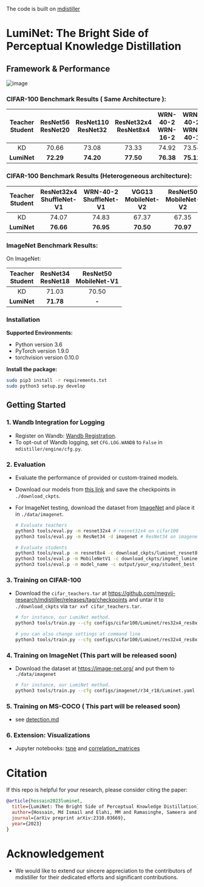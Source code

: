 The code is built on [mdistiller]([https://github.com/megvii-research/mdistiller/releases/tag/checkpoints](https://github.com/megvii-research/mdistiller/tree/master))
# LumiNet: The Bright Side of Perceptual Knowledge Distillation

## Framework & Performance
![image](https://github.com/ismail31416/LumiNet/assets/87028897/c3c0c715-1daf-4af2-a300-3b6429ede0b4)

### CIFAR-100 Benchmark Results ( Same Architecture ):

| Teacher <br> Student |ResNet56 <br> ResNet20|ResNet110 <br> ResNet32| ResNet32x4 <br> ResNet8x4| WRN-40-2 <br> WRN-16-2| WRN-40-2 <br> WRN-40-1 | VGG13 <br> VGG8|
|:---------------:|:-----------------:|:-----------------:|:-----------------:|:------------------:|:------------------:|:--------------------:|
| KD | 70.66 | 73.08 | 73.33 | 74.92 | 73.54 | 72.98 |
| **LumiNet** | **72.29** | **74.20** | **77.50** | **76.38** | **75.12** | **74.94** |

### CIFAR-100 Benchmark Results (Heterogeneous architecture):

| Teacher <br> Student |ResNet32x4 <br> ShuffleNet-V1|WRN-40-2 <br> ShuffleNet-V1| VGG13 <br> MobileNet-V2| ResNet50 <br> MobileNet-V2| ResNet32x4 <br> MobileNet-V2|
|:---------------:|:-----------------:|:-----------------:|:-----------------:|:------------------:|:------------------:|
| KD | 74.07 | 74.83 | 67.37 | 67.35 | 74.45 |
| **LumiNet** | **76.66** | **76.95** | **70.50** | **70.97** | **77.55** |

### ImageNet Benchmark Results:
On ImageNet:

| Teacher <br> Student |ResNet34 <br> ResNet18|ResNet50 <br> MobileNet-V1|
|:---------------:|:-----------------:|:-----------------:|
| KD | 71.03 | 70.50 | 
| **LumiNet** | **71.78** | **-** |

### Installation

**Supported Environments:**

- Python version 3.6
- PyTorch version 1.9.0
- torchvision version 0.10.0

**Install the package:**

```bash
sudo pip3 install -r requirements.txt
sudo python3 setup.py develop
```
## Getting Started

### 1. Wandb Integration for Logging

- Register on Wandb: [Wandb Registration](https://wandb.ai/home).
- To opt-out of Wandb logging, set `CFG.LOG.WANDB` to `False` in `mdistiller/engine/cfg.py`.

### 2. Evaluation

- Evaluate the performance of provided or custom-trained models.

- Download our models from [this link](https://github.com/) and save the checkpoints in `./download_ckpts`.

- For ImageNet testing, download the dataset from [ImageNet](https://image-net.org/) and place it in `./data/imagenet`.

  ```bash
  # Evaluate teachers
  python3 tools/eval.py -m resnet32x4 # resnet32x4 on cifar100
  python3 tools/eval.py -m ResNet34 -d imagenet # ResNet34 on imagenet
  
  # Evaluate students
  python3 tools/eval.p -m resnet8x4 -c download_ckpts/luminet_resnet8x4 # luminet-resnet8x4 on cifar100
  python3 tools/eval.p -m MobileNetV1 -c download_ckpts/imgnet_luminet_mv1 -d imagenet # luminet-mv1 on imagenet
  python3 tools/eval.p -m model_name -c output/your_exp/student_best # your checkpoints
  ```

### 3. Training on CIFAR-100
- Download the `cifar_teachers.tar` at <https://github.com/megvii-research/mdistiller/releases/tag/checkpoints> and untar it to `./download_ckpts` via `tar xvf cifar_teachers.tar`.

  ```bash
  # for instance, our LumiNet method.
  python3 tools/train.py --cfg configs/cifar100/Luminet/res32x4_res8x4.yaml

  # you can also change settings at command line
  python3 tools/train.py --cfg configs/cifar100/Luminet/res32x4_res8x4.yaml SOLVER.BATCH_SIZE 128 SOLVER.LR 0.1
  ```

### 4. Training on ImageNet (This part will be released soon)

- Download the dataset at <https://image-net.org/> and put them to `./data/imagenet`

  ```bash
  # for instance, our LumiNet method.
  python3 tools/train.py --cfg configs/imagenet/r34_r18/Luminet.yaml
  ```

### 5. Training on MS-COCO ( This part will be released soon)

- see [detection.md](detection/README.md)


### 6. Extension: Visualizations

- Jupyter notebooks: [tsne](tools/visualizations/tsne.ipynb) and [correlation_matrices](tools/visualizations/correlation.ipynb)

# Citation

If this repo is helpful for your research, please consider citing the paper:

```BibTeX
@article{hossain2023luminet,
  title={LumiNet: The Bright Side of Perceptual Knowledge Distillation},
  author={Hossain, Md Ismail and Elahi, MM and Ramasinghe, Sameera and Cheraghian, Ali and Rahman, Fuad and Mohammed, Nabeel and Rahman, Shafin},
  journal={arXiv preprint arXiv:2310.03669},
  year={2023}
}
```



# Acknowledgement

- We would like to extend our sincere appreciation to the contributors of mdistiller for their dedicated efforts and significant contributions.





